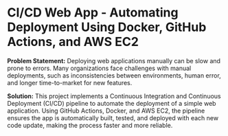 # **CI/CD Web App - Automating Deployment Using Docker, GitHub Actions, and AWS EC2**

**Problem Statement:** Deploying web applications manually can be slow and prone to errors. Many organizations face challenges with manual deployments, such as inconsistencies between environments, human error, and longer time-to-market for new features.

**Solution:** This project implements a Continuous Integration and Continuous Deployment (CI/CD) pipeline to automate the deployment of a simple web application. Using GitHub Actions, Docker, and AWS EC2, the pipeline ensures the app is automatically built, tested, and deployed with each new code update, making the process faster and more reliable.
